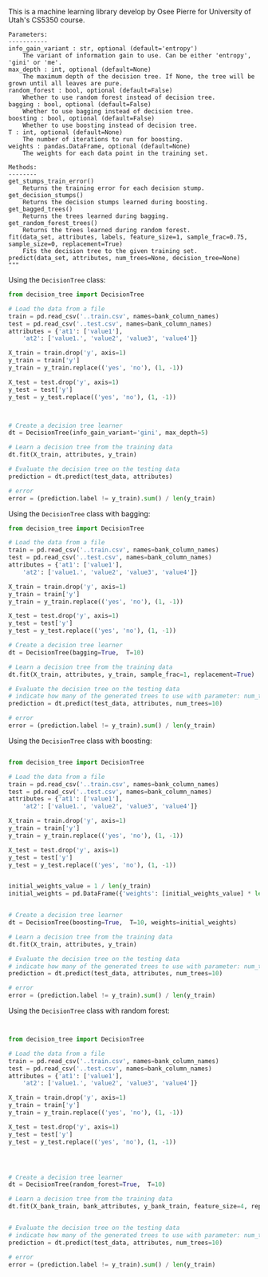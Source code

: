 This is a machine learning library develop by Osee Pierre for University of Utah's CS5350 course.

    Parameters:
    -----------
    info_gain_variant : str, optional (default='entropy')
        The variant of information gain to use. Can be either 'entropy', 'gini' or 'me'.
    max_depth : int, optional (default=None)
        The maximum depth of the decision tree. If None, the tree will be grown until all leaves are pure.
    random_forest : bool, optional (default=False)
        Whether to use random forest instead of decision tree.
    bagging : bool, optional (default=False)
        Whether to use bagging instead of decision tree.
    boosting : bool, optional (default=False)
        Whether to use boosting instead of decision tree.
    T : int, optional (default=None)
        The number of iterations to run for boosting.
    weights : pandas.DataFrame, optional (default=None)
        The weights for each data point in the training set.

    Methods:
    --------
    get_stumps_train_error()
        Returns the training error for each decision stump.
    get_decision_stumps()
        Returns the decision stumps learned during boosting.
    get_bagged_trees()
        Returns the trees learned during bagging.
    get_random_forest_trees()
        Returns the trees learned during random forest.
    fit(data_set, attributes, labels, feature_size=1, sample_frac=0.75, sample_size=0, replacement=True)
        Fits the decision tree to the given training set.
    predict(data_set, attributes, num_trees=None, decision_tree=None)
    """

Using the `DecisionTree` class:

```python
from decision_tree import DecisionTree

# Load the data from a file
train = pd.read_csv('..train.csv', names=bank_column_names)
test = pd.read_csv('..test.csv', names=bank_column_names)
attributes = {'at1': ['value1'],
    'at2': ['value1.', 'value2', 'value3', 'value4']}

X_train = train.drop('y', axis=1)
y_train = train['y']
y_train = y_train.replace(('yes', 'no'), (1, -1))

X_test = test.drop('y', axis=1)
y_test = test['y']
y_test = y_test.replace(('yes', 'no'), (1, -1))



# Create a decision tree learner
dt = DecisionTree(info_gain_variant='gini', max_depth=5)

# Learn a decision tree from the training data
dt.fit(X_train, attributes, y_train)

# Evaluate the decision tree on the testing data
prediction = dt.predict(test_data, attributes)

# error
error = (prediction.label != y_train).sum() / len(y_train)


```

Using the `DecisionTree` class with bagging:

```python
from decision_tree import DecisionTree

# Load the data from a file
train = pd.read_csv('..train.csv', names=bank_column_names)
test = pd.read_csv('..test.csv', names=bank_column_names)
attributes = {'at1': ['value1'],
    'at2': ['value1.', 'value2', 'value3', 'value4']}

X_train = train.drop('y', axis=1)
y_train = train['y']
y_train = y_train.replace(('yes', 'no'), (1, -1))

X_test = test.drop('y', axis=1)
y_test = test['y']
y_test = y_test.replace(('yes', 'no'), (1, -1))

# Create a decision tree learner
dt = DecisionTree(bagging=True,  T=10)

# Learn a decision tree from the training data
dt.fit(X_train, attributes, y_train, sample_frac=1, replacement=True)

# Evaluate the decision tree on the testing data
# indicate how many of the generated trees to use with parameter: num_trees
prediction = dt.predict(test_data, attributes, num_trees=10)

# error
error = (prediction.label != y_train).sum() / len(y_train)

```

Using the `DecisionTree` class with boosting:

```python

from decision_tree import DecisionTree

# Load the data from a file
train = pd.read_csv('..train.csv', names=bank_column_names)
test = pd.read_csv('..test.csv', names=bank_column_names)
attributes = {'at1': ['value1'],
    'at2': ['value1.', 'value2', 'value3', 'value4']}

X_train = train.drop('y', axis=1)
y_train = train['y']
y_train = y_train.replace(('yes', 'no'), (1, -1))

X_test = test.drop('y', axis=1)
y_test = test['y']
y_test = y_test.replace(('yes', 'no'), (1, -1))


initial_weights_value = 1 / len(y_train)
initial_weights = pd.DataFrame({'weights': [initial_weights_value] * len(y_train)})


# Create a decision tree learner
dt = DecisionTree(boosting=True,  T=10, weights=initial_weights)

# Learn a decision tree from the training data
dt.fit(X_train, attributes, y_train)

# Evaluate the decision tree on the testing data
# indicate how many of the generated trees to use with parameter: num_trees
prediction = dt.predict(test_data, attributes, num_trees=10)

# error
error = (prediction.label != y_train).sum() / len(y_train)


```

Using the `DecisionTree` class with random forest:

```python


from decision_tree import DecisionTree

# Load the data from a file
train = pd.read_csv('..train.csv', names=bank_column_names)
test = pd.read_csv('..test.csv', names=bank_column_names)
attributes = {'at1': ['value1'],
    'at2': ['value1.', 'value2', 'value3', 'value4']}

X_train = train.drop('y', axis=1)
y_train = train['y']
y_train = y_train.replace(('yes', 'no'), (1, -1))

X_test = test.drop('y', axis=1)
y_test = test['y']
y_test = y_test.replace(('yes', 'no'), (1, -1))




# Create a decision tree learner
dt = DecisionTree(random_forest=True,  T=10)

# Learn a decision tree from the training data
dt.fit(X_bank_train, bank_attributes, y_bank_train, feature_size=4, replacement=True, sample_frac=0.25)


# Evaluate the decision tree on the testing data
# indicate how many of the generated trees to use with parameter: num_trees
prediction = dt.predict(test_data, attributes, num_trees=10)

# error
error = (prediction.label != y_train).sum() / len(y_train)

```
